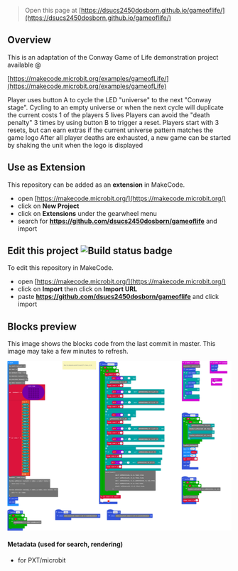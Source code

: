 
> Open this page at [https://dsucs2450dosborn.github.io/gameoflife/](https://dsucs2450dosborn.github.io/gameoflife/)

## Overview
This is an adaptation of the Conway Game of Life demonstration project available @

[https://makecode.microbit.org/examples/gameofLife/](https://makecode.microbit.org/examples/gameofLife)

Player uses button A to cycle the LED "universe" to the next "Conway stage".
Cycling to an empty universe or when the next cycle will duplicate the current costs 1 of the players 5 lives
Players can avoid the "death penalty" 3 times by using button B to trigger a reset.
Players start with 3 resets, but can earn extras if the current universe pattern matches the game logo
After all player deaths are exhausted, a new game can be started by shaking the unit when the logo is displayed

## Use as Extension

This repository can be added as an **extension** in MakeCode.

* open [https://makecode.microbit.org/](https://makecode.microbit.org/)
* click on **New Project**
* click on **Extensions** under the gearwheel menu
* search for **https://github.com/dsucs2450dosborn/gameoflife** and import

## Edit this project ![Build status badge](https://github.com/dsucs2450dosborn/gameoflife/workflows/MakeCode/badge.svg)

To edit this repository in MakeCode.

* open [https://makecode.microbit.org/](https://makecode.microbit.org/)
* click on **Import** then click on **Import URL**
* paste **https://github.com/dsucs2450dosborn/gameoflife** and click import

## Blocks preview

This image shows the blocks code from the last commit in master.
This image may take a few minutes to refresh.

![A rendered view of the blocks](https://github.com/dsucs2450dosborn/gameoflife/raw/master/.github/makecode/blocks.png)

#### Metadata (used for search, rendering)

* for PXT/microbit
<script src="https://makecode.com/gh-pages-embed.js"></script><script>makeCodeRender("{{ site.makecode.home_url }}", "{{ site.github.owner_name }}/{{ site.github.repository_name }}");</script>
